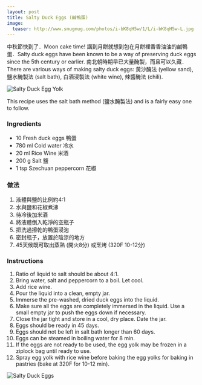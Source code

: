 ```yaml
---
layout: post
title: Salty Duck Eggs (鹹鴨蛋)
image:
  teaser: http://www.smugmug.com/photos/i-bK8qH5w/1/L/i-bK8qH5w-L.jpg
---
```


中秋節快到了．Moon cake time! 講到月餅就想到包在月餅裡香香油油的鹹鴨蛋．Salty duck eggs have been known to be a way of preserving duck eggs since the 5th century or earlier. 南北朝時期早已大量醃製，而且可以久藏．There are various ways of making salty duck eggs: 黃沙醃法 (yellow sand), 鹽水醃製法 (salt bath), 白酒浸製法 (white wine), 辣醬醃法 (chili).


![Salty Duck Egg Yolk][1]

This recipe uses the salt bath method (鹽水醃製法) and is a fairly easy one to follow.

### Ingredients
- 10 Fresh duck eggs 鴨蛋
- 780 ml Cold water 冷水
- 20 ml Rice Wine 米酒
- 200 g Salt 鹽
- 1 tsp Szechuan peppercorn 花椒

### 做法
1. 液體與鹽的比例約4:1
1. 水與鹽和花椒煮沸
1. 待冷後加米酒
1. 將液體倒入乾淨的空瓶子
1. 把洗過擦乾的鴨蛋浸泡
1. 密封瓶子，放置於陰涼的地方
1. 45天候既可取出蒸熟 (開火8分) 或烹烤 (320F 10-12分) 

### Instructions
1. Ratio of liquid to salt should be about 4:1.
1. Bring water, salt and peppercorn to a boil. Let cool.
1. Add rice wine.
1. Pour the liquid into a clean, empty jar.
1. Immerse the pre-washed, dried duck eggs into the liquid.
1. Make sure all the eggs are completely immersed in the liquid. Use a small empty jar to push the eggs down if necessary.
1. Close the jar tight and store in a cool, dry place. Date the jar.
1. Eggs should be ready in 45 days.
1. Eggs should not be left in salt bath longer than 60 days.
1. Eggs can be steamed in boiling water for 8 min.
1. If the eggs are not ready to be used, the egg yolk may be frozen in a ziplock bag until ready to use.
1. Spray egg yolk with rice wine before baking the egg yolks for baking in pastries (bake at 320F for 10-12 min).

![Salty Duck Eggs][2]

[1]: http://media.tumblr.com/0da87728c14025b5466409108c2b5204/tumblr_inline_mtb6p0fLt41sn7z7o.jpg
[2]: http://media.tumblr.com/ffc72f6231123fe4f6184c4e5e13ac98/tumblr_inline_mtb6peTNSD1sn7z7o.jpg
